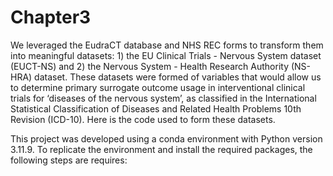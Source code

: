 # Chapter3
We leveraged the EudraCT database and NHS REC forms to transform them into meaningful datasets: 1) the EU Clinical Trials - Nervous System dataset (EUCT-NS) and 2) the Nervous System - Health Research Authority (NS-HRA) dataset. These datasets were formed of variables that would allow us to determine primary surrogate outcome usage in interventional clinical trials for ‘diseases of the nervous system’, as classified in the International Statistical Classification of Diseases and Related Health Problems 10th Revision (ICD-10).
Here is the code used to form these datasets.


This project was developed using a conda environment with Python version 3.11.9. To replicate the environment and install the required packages, the following steps are requires:
